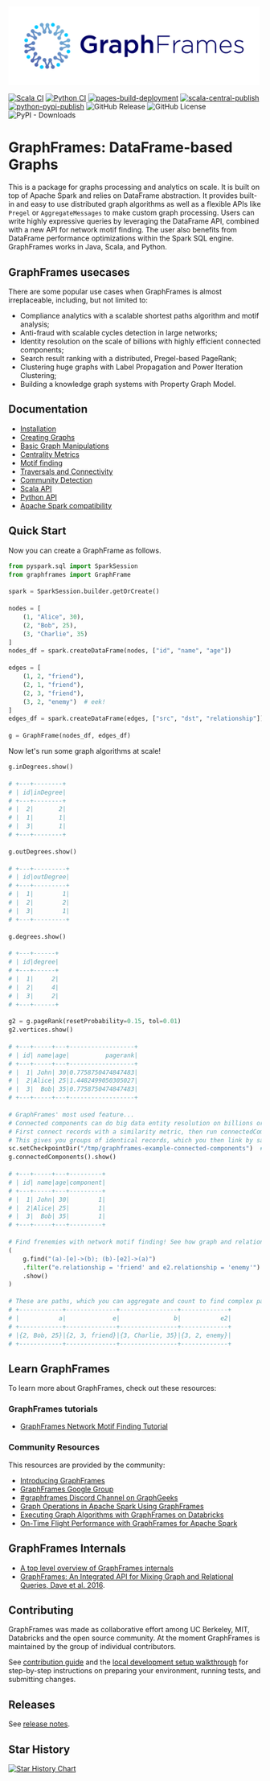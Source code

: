 <img src="docs/src/img/GraphFrames-Logo-Large.png" alt="GraphFrames Logo" width="500"/>

[![Scala CI](https://github.com/graphframes/graphframes/actions/workflows/scala-ci.yml/badge.svg)](https://github.com/graphframes/graphframes/actions/workflows/scala-ci.yml)
[![Python CI](https://github.com/graphframes/graphframes/actions/workflows/python-ci.yml/badge.svg)](https://github.com/graphframes/graphframes/actions/workflows/python-ci.yml)
[![pages-build-deployment](https://github.com/graphframes/graphframes/actions/workflows/pages/pages-build-deployment/badge.svg)](https://github.com/graphframes/graphframes/actions/workflows/pages/pages-build-deployment)
[![scala-central-publish](https://github.com/graphframes/graphframes/actions/workflows/scala-publish.yml/badge.svg)](https://github.com/graphframes/graphframes/actions/workflows/scala-publish.yml)
[![python-pypi-publish](https://github.com/graphframes/graphframes/actions/workflows/python-publish.yml/badge.svg)](https://github.com/graphframes/graphframes/actions/workflows/python-publish.yml)
![GitHub Release](https://img.shields.io/github/v/release/graphframes/graphframes)
![GitHub License](https://img.shields.io/github/license/graphframes/graphframes)
![PyPI - Downloads](https://img.shields.io/pypi/dm/graphframes-py)

# GraphFrames: DataFrame-based Graphs

This is a package for graphs processing and analytics on scale. It is built on top of Apache Spark and relies on DataFrame abstraction. It provides built-in and easy to use distributed graph algorithms as well as a flexible APIs like `Pregel` or `AggregateMessages` to make custom graph processing. Users can write highly expressive queries by leveraging the DataFrame API, combined with a new API for network motif finding. The user also benefits from DataFrame performance optimizations within the Spark SQL engine. GraphFrames works in Java, Scala, and Python.

## GraphFrames usecases

There are some popular use cases when GraphFrames is almost irreplaceable, including, but not limited to:

- Compliance analytics with a scalable shortest paths algorithm and motif analysis;
- Anti-fraud with scalable cycles detection in large networks;
- Identity resolution on the scale of billions with highly efficient connected components;
- Search result ranking with a distributed, Pregel-based PageRank;
- Clustering huge graphs with Label Propagation and Power Iteration Clustering;
- Building a knowledge graph systems with Property Graph Model.

## Documentation

- [Installation](https://graphframes.io/02-quick-start/01-installation.html)
- [Creating Graphs](https://graphframes.io/04-user-guide/01-creating-graphframes.html)
- [Basic Graph Manipulations](https://graphframes.io/04-user-guide/02-basic-operations.html)
- [Centrality Metrics](https://graphframes.io/04-user-guide/03-centralities.html)
- [Motif finding](https://graphframes.io/04-user-guide/04-motif-finding.html)
- [Traversals and Connectivity](https://graphframes.io/04-user-guide/05-traversals.html)
- [Community Detection](https://graphframes.io/04-user-guide/06-graph-clustering.html)
- [Scala API](https://graphframes.io/api/scaladoc/)
- [Python API](https://graphframes.io/api/python/)
- [Apache Spark compatibility](https://graphframes.io/02-quick-start/01-installation.html#spark-versions-compatibility)

## Quick Start

Now you can create a GraphFrame as follows.

```python
from pyspark.sql import SparkSession
from graphframes import GraphFrame

spark = SparkSession.builder.getOrCreate()

nodes = [
    (1, "Alice", 30),
    (2, "Bob", 25),
    (3, "Charlie", 35)
]
nodes_df = spark.createDataFrame(nodes, ["id", "name", "age"])

edges = [
    (1, 2, "friend"),
    (2, 1, "friend"),
    (2, 3, "friend"),
    (3, 2, "enemy")  # eek!
]
edges_df = spark.createDataFrame(edges, ["src", "dst", "relationship"])

g = GraphFrame(nodes_df, edges_df)
```

Now let's run some graph algorithms at scale!

```python
g.inDegrees.show()

# +---+--------+
# | id|inDegree|
# +---+--------+
# |  2|       2|
# |  1|       1|
# |  3|       1|
# +---+--------+

g.outDegrees.show()

# +---+---------+
# | id|outDegree|
# +---+---------+
# |  1|        1|
# |  2|        2|
# |  3|        1|
# +---+---------+

g.degrees.show()

# +---+------+
# | id|degree|
# +---+------+
# |  1|     2|
# |  2|     4|
# |  3|     2|
# +---+------+

g2 = g.pageRank(resetProbability=0.15, tol=0.01)
g2.vertices.show()

# +---+-----+---+------------------+
# | id| name|age|          pagerank|
# +---+-----+---+------------------+
# |  1| John| 30|0.7758750474847483|
# |  2|Alice| 25|1.4482499050305027|
# |  3|  Bob| 35|0.7758750474847483|
# +---+-----+---+------------------+

# GraphFrames' most used feature...
# Connected components can do big data entity resolution on billions or even trillions of records!
# First connect records with a similarity metric, then run connectedComponents.
# This gives you groups of identical records, which you then link by same_as edges or merge into list-based master records.
sc.setCheckpointDir("/tmp/graphframes-example-connected-components")  # required by GraphFrames.connectedComponents
g.connectedComponents().show()

# +---+-----+---+---------+
# | id| name|age|component|
# +---+-----+---+---------+
# |  1| John| 30|        1|
# |  2|Alice| 25|        1|
# |  3|  Bob| 35|        1|
# +---+-----+---+---------+

# Find frenemies with network motif finding! See how graph and relational queries are combined?
(
    g.find("(a)-[e]->(b); (b)-[e2]->(a)")
    .filter("e.relationship = 'friend' and e2.relationship = 'enemy'")
    .show()
)

# These are paths, which you can aggregate and count to find complex patterns.
# +------------+--------------+----------------+-------------+
# |           a|             e|               b|           e2|
# +------------+--------------+----------------+-------------+
# |{2, Bob, 25}|{2, 3, friend}|{3, Charlie, 35}|{3, 2, enemy}|
# +------------+--------------+----------------+-------------+
```

## Learn GraphFrames

To learn more about GraphFrames, check out these resources:

### GraphFrames tutorials

- [GraphFrames Network Motif Finding Tutorial](https://graphframes.github.io/graphframes/docs/_site/motif-tutorial.html)

### Community Resources

This resources are provided by the community:

- [Introducing GraphFrames](https://databricks.com/blog/2016/03/03/introducing-graphframes.html)
- [GraphFrames Google Group](https://groups.google.com/forum/#!forum/graphframes)
- [#graphframes Discord Channel on GraphGeeks](https://discord.com/channels/1162999022819225631/1326257052368113674)
- [Graph Operations in Apache Spark Using GraphFrames](https://www.pluralsight.com/courses/apache-spark-graphframes-graph-operations)
- [Executing Graph Algorithms with GraphFrames on Databricks](https://www.pluralsight.com/courses/executing-graph-algorithms-graphframes-databricks)
- [On-Time Flight Performance with GraphFrames for Apache Spark](https://databricks.com/blog/2016/03/16/on-time-flight-performance-with-graphframes-for-apache-spark.html)

## GraphFrames Internals

- [A top level overview of GraphFrames internals](https://graphframes.io/01-about/02-architecture.html)
- [GraphFrames: An Integrated API for Mixing Graph and Relational Queries, Dave et al. 2016](https://people.eecs.berkeley.edu/~matei/papers/2016/grades_graphframes.pdf).

## Contributing

GraphFrames was made as collaborative effort among UC Berkeley, MIT, Databricks and the open source community. At the moment GraphFrames is maintained by the group of individual contributors.

See [contribution guide](./CONTRIBUTING.md) and the [local development setup walkthrough](https://graphframes.io/06-contributing/01-contributing-guide.html) for step-by-step instructions on preparing your environment, running tests, and submitting changes.

## Releases

See [release notes](https://github.com/graphframes/graphframes/releases).

## Star History

[![Star History Chart](https://api.star-history.com/svg?repos=graphframes/graphframes&type=Date)](https://www.star-history.com/#graphframes/graphframes&Date)
